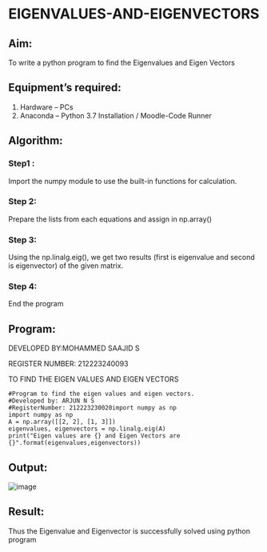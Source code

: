 # EIGENVALUES-AND-EIGENVECTORS
## Aim:
To write a python program to find the Eigenvalues and Eigen Vectors
## Equipment’s required:
1. 	Hardware – PCs
2. 	Anaconda – Python 3.7 Installation / Moodle-Code Runner
## Algorithm:

### Step1 : 

Import the numpy module to use the built-in functions for calculation.

### Step 2: 

Prepare the lists from each equations and assign in np.array()

### Step 3:

Using the np.linalg.eig(),  we get two results (first is eigenvalue and second is eigenvector) of the given matrix.

### Step 4: 

End the program

## Program:

DEVELOPED BY:MOHAMMED SAAJID S

REGISTER NUMBER: 212223240093

TO FIND THE EIGEN VALUES AND EIGEN VECTORS

```
#Program to find the eigen values and eigen vectors.
#Developed by: ARJUN N S
#RegisterNumber: 212223230020import numpy as np
import numpy as np
A = np.array([[2, 2], [1, 3]])
eigenvalues, eigenvectors = np.linalg.eig(A)
print("Eigen values are {} and Eigen Vectors are {}".format(eigenvalues,eigenvectors))
```

## Output:
![image](https://github.com/NSArjun/EIGENVALUES-AND-EIGENVECTORS/assets/148233801/7dbd4606-e2a2-433c-b579-0ac67fd5ceab)


## Result:

Thus the Eigenvalue and Eigenvector is successfully solved using python program
